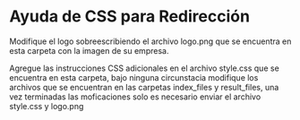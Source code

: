 # Ayuda de CSS para Redirección

Modifique el logo sobreescribiendo el archivo logo.png que se encuentra en esta carpeta con la imagen de su empresa.

Agregue las instrucciones CSS adicionales en el archivo style.css que se encuentra en esta carpeta, bajo ninguna circunstacia modifique los archivos que se encuentran en las carpetas index_files y result_files, una vez terminadas las moficaciones solo es necesario enviar el archivo style.css y logo.png